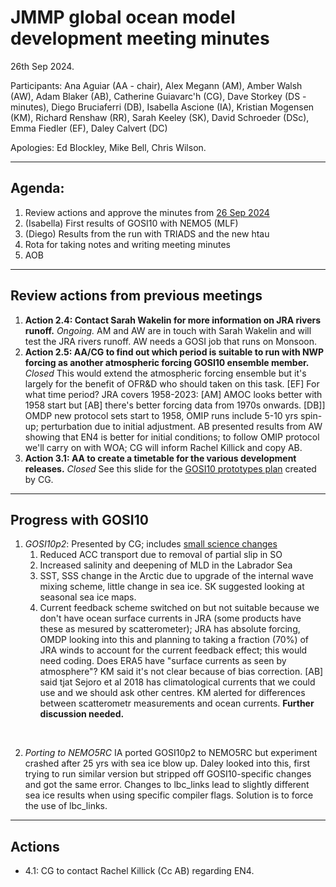 # JMMP global ocean model development meeting minutes

26th Sep 2024.

Participants: Ana Aguiar (AA - chair), Alex Megann (AM), Amber Walsh (AW), Adam Blaker (AB),
Catherine Guiavarc'h (CG), Dave Storkey (DS - minutes), Diego Bruciaferri (DB), 
Isabella Ascione (IA), Kristian Mogensen (KM), Richard Renshaw (RR), 
Sarah Keeley (SK), David Schroeder (DSc), Emma Fiedler (EF), Daley Calvert (DC) 

Apologies: Ed Blockley, Mike Bell, Chris Wilson.

----------

## Agenda:
1. Review actions and approve the minutes from [26 Sep 2024](https://github.com/JMMP-Group/GO_coordination/blob/main/meetings/minutes_26Sep2024.md)
2. (Isabella) First results of GOSI10 with NEMO5 (MLF)
3. (Diego) Results from the run with TRIADS and the new htau
4. Rota for taking notes and writing meeting minutes 
5. AOB

----------


## Review actions from previous meetings

1. **Action 2.4: Contact Sarah Wakelin for more information on JRA rivers runoff.** _Ongoing._ AM and AW are in touch with Sarah Wakelin and will test the JRA rivers runoff. AW needs a GOSI job that runs on Monsoon.
2. **Action 2.5: AA/CG to find out which period is suitable to run with NWP forcing as another atmospheric forcing GOSI10 ensemble member.** _Closed_ This would extend the atmospheric forcing ensemble but it's largely for the benefit of OFR&D who should taken on this task. [EF] For what time period? JRA covers 1958-2023: [AM] AMOC looks better with 1958 start but [AB] there's better forcing data from 1970s onwards. [DB]] OMDP new protocol sets start to 1958, OMIP runs include 5-10 yrs spin-up; perturbation due to initial adjustment. AB presented results from AW showing that EN4 is better for initial conditions; to follow OMIP protocol we'll carry on with WOA; CG will inform Rachel Killick and copy AB.
3. **Action 3.1: AA to create a timetable for the various development releases.** _Closed_ See this slide for the [GOSI10 prototypes plan](https://github.com/JMMP-Group/GO_coordination/wiki/GOSI10-prototypes-plan) created by CG.

----------

## Progress with GOSI10

1. _GOSI10p2_: Presented by CG; includes [small science changes](https://github.com/JMMP-Group/GO_coordination/issues/18)
   1. Reduced ACC transport due to removal of partial slip in SO
   2. Increased salinity and deepening of MLD in the Labrador Sea
   3. SST, SSS change in the Arctic due to upgrade of the internal wave mixing scheme, little change in sea ice. SK suggested looking at seasonal sea ice maps.
   4. Current feedback scheme switched on but not suitable because we don't have ocean surface currents in JRA (some products have these as mesured by scatterometer); JRA has absolute forcing, OMDP looking into this and planning to taking a fraction (70%) of JRA winds to account for the current feedback effect; this would need coding. Does ERA5 have "surface currents as seen by atmosphere"? KM said it's not clear because of bias correction. [AB] said tjat Sejoro et al 2018 has climatological currents that we could use and we should ask other centres. KM alerted for differences between scatterometr measurements and ocean currents.  **Further discussion needed.** 
</br>

2. _Porting to NEMO5RC_
IA ported GOSI10p2 to NEMO5RC but experiment crashed after 25 yrs with sea ice blow up. Daley looked into this, first trying to run similar version but stripped off GOSI10-specific changes and got the same error. Changes to lbc_links lead to slightly different sea ice results when using specific compiler flags. Solution is to force the use of lbc_links.

----------

## Actions

 * 4.1: CG to contact Rachel Killick (Cc AB) regarding EN4.

